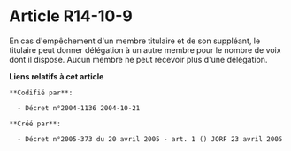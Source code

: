 # Article R14-10-9

En cas d'empêchement d'un membre titulaire et de son suppléant, le titulaire peut donner délégation à un autre membre pour le
nombre de voix dont il dispose. Aucun membre ne peut recevoir plus d'une délégation.

**Liens relatifs à cet article**

	**Codifié par**:

	  - Décret n°2004-1136 2004-10-21

	**Créé par**:

	  - Décret n°2005-373 du 20 avril 2005 - art. 1 () JORF 23 avril 2005
